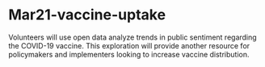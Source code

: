 # Mar21-vaccine-uptake
Volunteers will use open data analyze trends in public sentiment regarding  the COVID-19 vaccine. This exploration will provide another resource for policymakers and implementers looking to increase vaccine distribution.
